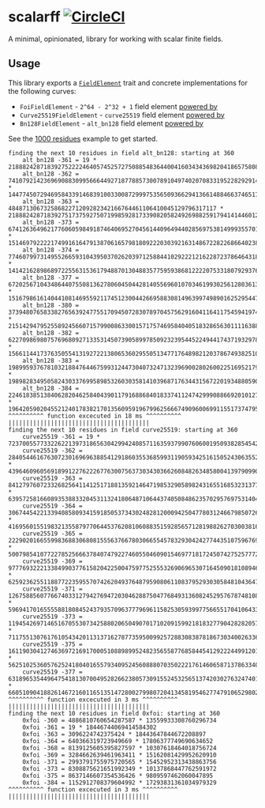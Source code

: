 # scalarff [![CircleCI](https://dl.circleci.com/status-badge/img/gh/chancehudson/scalarff/tree/main.svg?style=shield)](https://dl.circleci.com/status-badge/redirect/gh/chancehudson/scalarff/tree/main)

A minimal, opinionated, library for working with scalar finite fields.

## Usage

This library exports a [`FieldElement`](https://docs.rs/scalarff/latest/scalarff/trait.FieldElement.html) trait and concrete implementations for the following curves:

- `FoiFieldElement` - `2^64 - 2^32 + 1` field element [powered by](https://docs.rs/twenty-first/latest/twenty_first/math/b_field_element/struct.BFieldElement.html)
- `Curve25519FieldElement` - `curve25519` field element [powered by](https://docs.rs/curve25519-dalek/latest/curve25519_dalek/scalar/index.html)
- `Bn128FieldElement` - `alt_bn128` field element [powered by](https://docs.rs/ark-bn254/0.4.0/ark_bn254/)

See the [1000 residues](https://github.com/chancehudson/scalarff/blob/main/examples/1000_residues.rs) example to get started.

```
finding the next 10 residues in field alt_bn128: starting at 360
    alt_bn128 -361 = 19 * 21888242871839275222246405745257275088548364400416034343698204186575808495598
    alt_bn128 -362 = 7410792142369690883099566644927187788573007891049740207083319522829291451145 * 14477450729469584339146839100330087299975356509366294136614884663746517044472
    alt_bn128 -363 = 48487130673258682271209282342166764461106410045129796317117 * 21888242871839275173759275071998592817339082058249269882591794141446012178500
    alt_bn128 -373 = 6741263649621776060598491874640695270456144096494402856975381499935570164766 * 15146979222217499161647913870616579818092220303921631486722822686640238330851
    alt_bn128 -374 = 7746079973149552665931043950370262039712588441029222121622872378646431859442 * 14142162898689722556315361794887013048835775959386812222075331807929376636175
    alt_bn128 -377 = 6720256710434864407550813627806045044281405569601070346199302561280361353611 * 15167986161404410814695592117451230044266958830814963997498901625295447142006
    alt_bn128 -380 = 373948076583382765639247755170945072830789704575629160411641175459419747546 * 21514294795255892456607157990086330015717574695840405183286563011116388748071
    alt_bn128 -382 = 6227098698075769680927133531450739058997850923239544522494417437193297873685 * 15661144173763505541319272213806536029550513477176489821203786749382510621932
    alt_bn128 -383 = 1989959376781032188476446759931244730407324713239690028026002251695217985587 * 19898283495058243033769958985326030358141039687176344315672201934880590510030
    alt_bn128 -384 = 2246183851384062820462584043901179168868401833741124742999088669201012712522 * 19642059020455212401783821701356095919679962566674909600699115517374795783095
^^^^^^^^^^ function excecuted in 18 ms ^^^^^^^^^^
||||||||||||||||||||||||||||||||||||||||
finding the next 10 residues in field curve25519: starting at 360
    curve25519 -361 = 19 * 7237005577332262213973186563042994240857116359379907606001950938285454250970
    curve25519 -362 = 2840544616763072301696963885412918603553685993119059342516150524306355217261 * 4396460960569189912276222677630075637303430366260848263485800413979099033728
    curve25519 -363 = 841279760723326825641141251718813592146471985329058982431655168532313770692 * 6395725816608935388332045311324180648710644374050848623570295769753140480297
    curve25519 -364 = 3067445422133940858093415918505373430248281200094250477803124667985072644135 * 4169560155198321355879770644537620810608835159285657128198826270300381606854
    curve25519 -365 = 2229020166559983688306808155563766780306655457832930424277443510759676986617 * 5007985410772278525666378407479227460550460901546977181724507427525777264372
    curve25519 -369 = 977769322213384990377615820422500475977525553269069653071645090181089469610 * 6259236255118877223595570742620493764879590806110837952930305848104364781379
    curve25519 -371 = 1267588560776674033127942769472030462887504776849313608245295767874810858995 * 5969417016555588180845243793570963777969611582530593997756655170410643391994
    curve25519 -373 = 119454269714651670553073425880206504907017102091599218183277904282820570066 * 7117551307617610543420113137162787735950099257288308387818673034002633680923
    curve25519 -375 = 1611903041274636972169170005108898995248235655877685844541292224499120185464 * 5625102536057625241804016557934095245608880703502221761460658713786334065525
    curve25519 -377 = 631896535449647541813070049528266238057309155245325651374203027632474016658 * 6605109041882614672160116513514728002799807204134581954627747910652980234331
^^^^^^^^^^ function excecuted in 3 ms ^^^^^^^^^^
||||||||||||||||||||||||||||||||||||||||
finding the next 10 residues in field 0xfoi: starting at 360
    0xfoi -360 = 4886810760654287587 * 13559933308760296734
    0xfoi -361 = 19 * 18446744069414584302
    0xfoi -363 = 3096224742375424 * 18443647844672208897
    0xfoi -364 = 640366319723949669 * 17806377749690634652
    0xfoi -368 = 8139125605395827597 * 10307618464018756724
    0xfoi -369 = 3284662639461963411 * 15162081429952620910
    0xfoi -371 = 2993791755975720565 * 15452952313438863756
    0xfoi -373 = 8308875621651992349 * 10137868447762591972
    0xfoi -375 = 8637146607354536426 * 9809597462060047895
    0xfoi -384 = 1152912708379604992 * 17293831361034979329
^^^^^^^^^^ function excecuted in 3 ms ^^^^^^^^^^
||||||||||||||||||||||||||||||||||||||||
```
